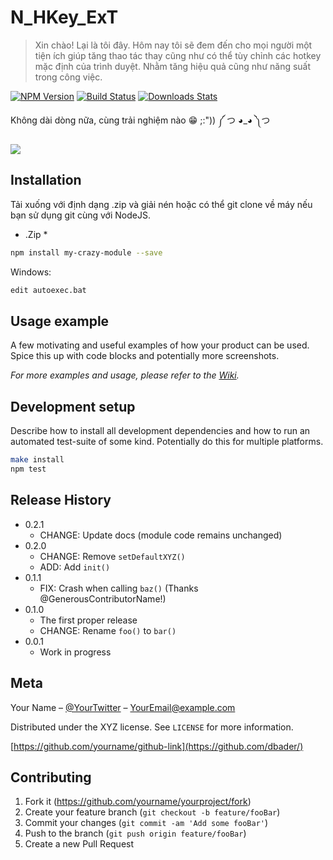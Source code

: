 # N_HKey_ExT

> Xin chào!
> Lại là tôi đây. Hôm nay tôi sẽ đem đến cho mọi người một tiện ích giúp tăng thao tác thay cũng như có thể tùy chỉnh các hotkey mặc định của trình duyệt. Nhằm tăng hiệu quả cũng như năng suất trong công việc.
> 

[![NPM Version][npm-image]][npm-url]
[![Build Status][travis-image]][travis-url]
[![Downloads Stats][npm-downloads]][npm-url]

Không dài dòng nữa, cùng trải nghiệm nào 😁 ;:")) ༼ つ ◕_◕ ༽つ

![](header.png)

## Installation

Tải xuống với định dạng .zip và giải nén hoặc có thể git clone về máy nếu bạn sử dụng git cùng với NodeJS.

* .Zip *







```sh
npm install my-crazy-module --save
```

Windows:

```sh
edit autoexec.bat
```

## Usage example

A few motivating and useful examples of how your product can be used. Spice this up with code blocks and potentially more screenshots.

_For more examples and usage, please refer to the [Wiki][wiki]._

## Development setup

Describe how to install all development dependencies and how to run an automated test-suite of some kind. Potentially do this for multiple platforms.

```sh
make install
npm test
```

## Release History

* 0.2.1
    * CHANGE: Update docs (module code remains unchanged)
* 0.2.0
    * CHANGE: Remove `setDefaultXYZ()`
    * ADD: Add `init()`
* 0.1.1
    * FIX: Crash when calling `baz()` (Thanks @GenerousContributorName!)
* 0.1.0
    * The first proper release
    * CHANGE: Rename `foo()` to `bar()`
* 0.0.1
    * Work in progress

## Meta

Your Name – [@YourTwitter](https://twitter.com/dbader_org) – YourEmail@example.com

Distributed under the XYZ license. See ``LICENSE`` for more information.

[https://github.com/yourname/github-link](https://github.com/dbader/)

## Contributing

1. Fork it (<https://github.com/yourname/yourproject/fork>)
2. Create your feature branch (`git checkout -b feature/fooBar`)
3. Commit your changes (`git commit -am 'Add some fooBar'`)
4. Push to the branch (`git push origin feature/fooBar`)
5. Create a new Pull Request

<!-- Markdown link & img dfn's -->
[npm-image]: https://img.shields.io/npm/v/datadog-metrics.svg?style=flat-square
[npm-url]: https://npmjs.org/package/datadog-metrics
[npm-downloads]: https://img.shields.io/npm/dm/datadog-metrics.svg?style=flat-square
[travis-image]: https://img.shields.io/travis/dbader/node-datadog-metrics/master.svg?style=flat-square
[travis-url]: https://travis-ci.org/dbader/node-datadog-metrics
[wiki]: https://github.com/yourname/yourproject/wiki
